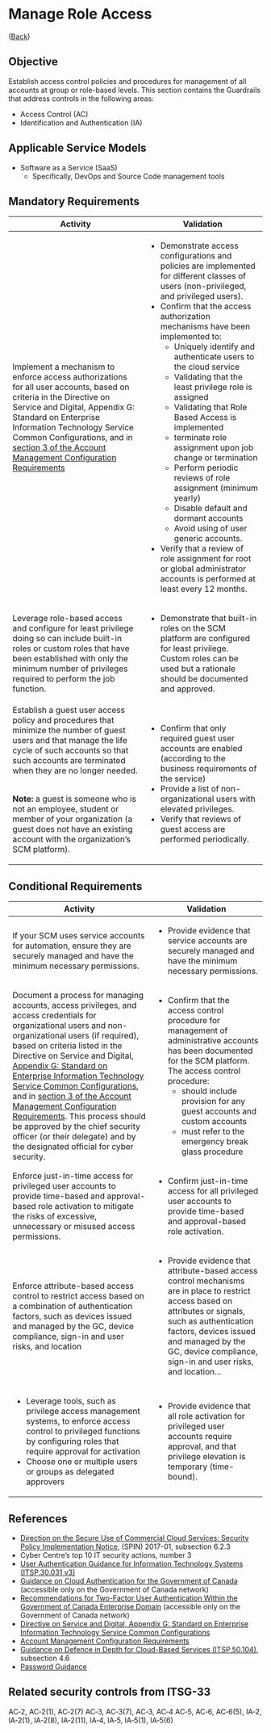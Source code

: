 # Manage Role Access

([Back](../../GUARDRAILS.md))

## Objective

Establish access control policies and procedures for management of all accounts at group or role-based levels.
This section contains the Guardrails that address controls in the following areas:

- Access Control (AC)
- Identification and Authentication (IA)


## Applicable Service Models

- Software as a Service (SaaS)
    - Specifically, DevOps and Source Code management tools

## Mandatory Requirements

| Activity | Validation |
| --- | --- |
| Implement a mechanism to enforce access authorizations for all user accounts, based on criteria in the Directive on Service and Digital, Appendix G: Standard on Enterprise Information Technology Service Common Configurations, and in [section 3 of the Account Management Configuration Requirements](https://www.canada.ca/en/government/system/digital-government/policies-standards/enterprise-it-service-common-configurations/account.html#cha3) |<ul><li>Demonstrate access configurations and policies are implemented for different classes of users (non-privileged, and privileged users).</li><li>Confirm that the access authorization mechanisms have been implemented to: <ul><li>Uniquely identify and authenticate users to the cloud service</li> <li>Validating that the least privilege role is assigned</li> <li>Validating that Role Based Access is implemented</li> <li>terminate role assignment upon job change or termination</li> <li>Perform periodic reviews of role assignment (minimum yearly)</li> <li>Disable default and dormant accounts</li> <li>Avoid using of user generic accounts.</li> </ul></li><li>Verify that a review of role assignment for root or global administrator accounts is performed at least every 12 months.</li></ul> |
| Leverage role-based access and configure for least privilege doing so can include built-in roles or custom roles that have been established with only the minimum number of privileges required to perform the job function. | <ul><li>Demonstrate that built-in roles on the SCM platform are configured for least privilege. Custom roles can be used but a rationale should be documented and approved.</li></ul> |
| Establish a guest user access policy and procedures that minimize the number of guest users and that manage the life cycle of such accounts so that such accounts are terminated when they are no longer needed. <br><br><p>**Note:** a guest is someone who is not an employee, student or member of your organization (a guest does not have an existing account with the organization’s SCM platform).<p> | <ul><li>Confirm that only required guest user accounts are enabled (according to the business requirements of the service)</li><li>Provide a list of non-organizational users with elevated privileges.</li><li>Verify that reviews of guest access are performed periodically.</li></ul> |

## Conditional Requirements

| Activity | Validation |
| --- | --- |
| If your SCM uses service accounts for automation, ensure they are securely managed and have the minimum necessary permissions. | <ul><li>Provide evidence that service accounts are securely managed and have the minimum necessary permissions.</li></ul> |
| Document a process for managing accounts, access privileges, and access credentials for organizational users and non-organizational users (if required), based on criteria listed in the Directive on Service and Digital, [Appendix G: Standard on Enterprise Information Technology Service Common Configurations](https://www.tbs-sct.canada.ca/pol/doc-eng.aspx?id=32713), and in [section 3 of the Account Management Configuration Requirements](https://www.canada.ca/en/government/system/digital-government/policies-standards/enterprise-it-service-common-configurations/account.html#cha3). This process should be approved by the chief security officer (or their delegate) and by the designated official for cyber security. | <ul><li>Confirm that the access control procedure for management of administrative accounts has been documented for the SCM platform. The access control procedure:<ul><li>should include provision for any guest accounts and custom accounts</li><li>must refer to the emergency break glass procedure</li></ul></li></ul> |
| Enforce just-in-time access for privileged user accounts to provide time-based and approval-based role activation to mitigate the risks of excessive, unnecessary or misused access permissions. | <ul><li>Confirm just-in-time access for all privileged user accounts to provide time-based and approval-based role activation.</li></ul> |
| Enforce attribute-based access control to restrict access based on a combination of authentication factors, such as devices issued and managed by the GC, device compliance, sign-in and user risks, and location | <ul><li>Provide evidence that attribute-based access control mechanisms are in place to restrict access based on attributes or signals, such as authentication factors, devices issued and managed by the GC, device compliance, sign-in and user risks, and location...</li></ul> |
| <ul><li>Leverage tools, such as privilege access management systems, to enforce access control to privileged functions by configuring roles that require approval for activation</li><li>Choose one or multiple users or groups as delegated approvers</li></ul> | <ul><li>Provide evidence that all role activation for privileged user accounts require approval, and that privilege elevation is temporary (time-bound).</li></ul> |

## References

- [Direction on the Secure Use of Commercial Cloud Services: Security Policy Implementation Notice](https://www.canada.ca/en/treasury-board-secretariat/services/access-information-privacy/security-identity-management/direction-secure-use-commercial-cloud-services-spin.html), (SPIN) 2017-01, subsection 6.2.3
- Cyber Centre’s top 10 IT security actions, number 3
- [User Authentication Guidance for Information Technology Systems (ITSP.30.031 v3)](https://cyber.gc.ca/en/guidance/user-authentication-guidance-information-technology-systems-itsp30031-v3)
- [Guidance on Cloud Authentication for the Government of Canada](https://intranet.canada.ca/wg-tg/cagc-angc-eng.asp) (accessible only on the Government of Canada network)
- [Recommendations for Two-Factor User Authentication Within the Government of Canada Enterprise Domain](https://intranet.canada.ca/wg-tg/rtua-rafu-eng.asp) (accessible only on the Government of Canada network)
- [Directive on Service and Digital, Appendix G: Standard on Enterprise Information Technology Service Common Configurations](https://www.tbs-sct.canada.ca/pol/doc-eng.aspx?id=32601)
- [Account Management Configuration Requirements](https://www.canada.ca/en/government/system/digital-government/policies-standards/enterprise-it-service-common-configurations/account.html)
- [Guidance on Defence in Depth for Cloud-Based Services (ITSP.50.104)](https://cyber.gc.ca/en/guidance/itsp50104-guidance-defence-depth-cloud-based-services), subsection 4.6
- [Password Guidance](https://www.canada.ca/en/government/system/digital-government/online-security-privacy/password-guidance.html)

## Related security controls from ITSG-33

AC‑2, AC‑2(1), AC‑2(7) AC‑3, AC‑3(7), AC‑3, AC‑4 AC‑5, AC‑6, AC‑6(5), IA‑2, IA‑2(1), IA‑2(8), IA‑2(11), IA‑4, IA‑5, IA‑5(1), IA‑5(6)
